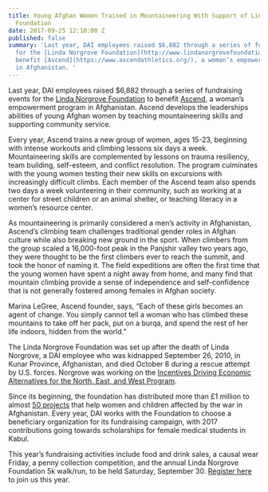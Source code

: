```yaml
---
title: Young Afghan Women Trained in Mountaineering With Support of Linda Norgrove
  Foundation
date: 2017-09-25 12:10:00 Z
published: false
summary: 'Last year, DAI employees raised $6,882 through a series of fundraising events
  for the [Linda Norgrove Foundation](http://www.lindanorgrovefoundation.org/) to
  benefit [Ascend](https://www.ascendathletics.org/), a woman’s empowerment program
  in Afghanistan. '
---
```


Last year, DAI employees raised $6,882 through a series of fundraising events for the [Linda Norgrove Foundation](http://www.lindanorgrovefoundation.org/) to benefit [Ascend](https://www.ascendathletics.org/), a woman’s empowerment program in Afghanistan. Ascend develops the leaderships abilities of young Afghan women by teaching mountaineering skills and supporting community service.
 
Every year, Ascend trains a new group of women, ages 15-23, beginning with intense workouts and climbing lessons six days a week. Mountaineering skills are complemented by lessons on trauma resiliency, team building, self-esteem, and conflict resolution. The program culminates with the young women testing their new skills on excursions with increasingly difficult climbs. Each member of the Ascend team also spends two days a week volunteering in their community, such as working at a center for street children or an animal shelter, or teaching literacy in a women’s resource center.
 
As mountaineering is primarily considered a men’s activity in Afghanistan, Ascend’s climbing team challenges traditional gender roles in Afghan culture while also breaking new ground in the sport. When climbers from the group scaled a 16,000-foot peak in the Panjshir valley two years ago, they were thought to be the first climbers ever to reach the summit, and took the honor of naming it. The field expeditions are often the first time that the young women have spent a night away from home, and many find that mountain climbing provide a sense of independence and self-confidence that is not generally fostered among females in Afghan society.
 
Marina LeGree, Ascend founder, says, “Each of these girls becomes an agent of change. You simply cannot tell a woman who has climbed these mountains to take off her pack, put on a burqa, and spend the rest of her life indoors, hidden from the world.”

The Linda Norgrove Foundation was set up after the death of Linda Norgrove, a DAI employee who was kidnapped September 26, 2010, in Kunar Province, Afghanistan, and died October 8 during a rescue attempt by U.S. forces. Norgrove was working on the [Incentives Driving Economic Alternatives for the North, East, and West Program](https://www.dai.com/our-work/projects/afghanistan-incentives-driving-economic-alternatives-north-east-and-west-idea-new).

Since its beginning, the foundation has distributed more than £1 million to almost [50 projects](http://www.lindanorgrovefoundation.org/site/projects) that help women and children affected by the war in Afghanistan. Every year, DAI works with the Foundation to choose a beneficiary organization for its fundraising campaign, with 2017 contributions going towards scholarships for female medical students in Kabul.

This year’s fundraising activities include food and drink sales, a causal wear Friday, a penny collection competition, and the annual Linda Norgrove Foundation 5k walk/run, to be held Saturday, September 30. [Register here](https://runsignup.com/Race/MD/SouthKensington/2016LindaNorgrove5K) to join us this year.